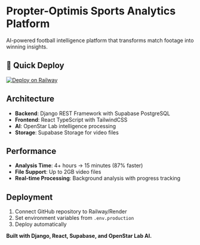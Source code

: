 # Propter-Optimis Sports Analytics Platform

AI-powered football intelligence platform that transforms match footage into winning insights.

## 🚀 Quick Deploy

[![Deploy on Railway](https://railway.app/button.svg)](https://railway.app/new)

## Architecture

- **Backend**: Django REST Framework with Supabase PostgreSQL
- **Frontend**: React TypeScript with TailwindCSS  
- **AI**: OpenStar Lab intelligence processing
- **Storage**: Supabase Storage for video files

## Performance

- **Analysis Time**: 4+ hours → 15 minutes (87% faster)
- **File Support**: Up to 2GB video files
- **Real-time Processing**: Background analysis with progress tracking

## Deployment

1. Connect GitHub repository to Railway/Render
2. Set environment variables from `.env.production`
3. Deploy automatically

**Built with Django, React, Supabase, and OpenStar Lab AI.**